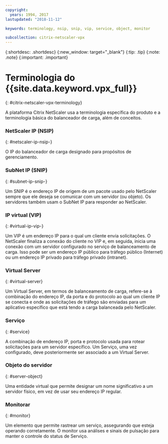 ```yaml
---
copyright:
  years: 1994, 2017
lastupdated: "2018-11-12"

keywords: terminology, nsip, snip, vip, service, object, monitor

subcollection: citrix-netscaler-vpx
---
```


{:shortdesc: .shortdesc}
{:new_window: target="_blank"}
{:tip: .tip}
{:note: .note}
{:important: .important}

# Terminologia do {{site.data.keyword.vpx_full}}
{: #citrix-netscaler-vpx-terminology}

A plataforma Citrix NetScaler usa a terminologia específica do produto e a terminologia básica do balanceador de carga, além de conceitos.

### NetScaler IP (NSIP)
{: #netscaler-ip-nsip-}

O IP do balanceador de carga designado para propósitos de gerenciamento.

### SubNet IP (SNIP)
{: #subnet-ip-snip-}

Um SNIP é o endereço IP de origem de um pacote usado pelo NetScaler sempre que ele deseja se comunicar com um servidor (ou objeto). Os servidores também usam o SubNet IP para responder ao NetScaler.

### IP virtual (VIP)
{: #virtual-ip-vip-}

Um VIP é um endereço IP para o qual um cliente envia solicitações. O NetScaler finaliza a conexão do cliente no VIP e, em seguida, inicia uma conexão com um servidor configurado no serviço de balanceamento de carga.  Isso pode ser um endereço IP público para tráfego público (Internet) ou um endereço IP privado para tráfego privado (intranet).

### Virtual Server
{: #virtual-server}

Um Virtual Server, em termos de balanceamento de carga, refere-se à combinação do endereço IP, da porta e do protocolo ao qual um cliente IP se conecta e onde as solicitações de tráfego são enviadas para um aplicativo específico que está tendo a carga balanceada pelo NetScaler.

### Serviço
{: #service}

A combinação de endereço IP, porta e protocolo usada para rotear solicitações para um servidor específico. Um Serviço, uma vez configurado, deve posteriormente ser associado a um Virtual Server.

### Objeto do servidor
{: #server-object}

Uma entidade virtual que permite designar um nome significativo a um servidor físico, em vez de usar seu endereço IP regular.

### Monitorar
{: #monitor}

Um elemento que permite rastrear um serviço, assegurando que esteja operando corretamente. O monitor usa análises e sinais de pulsação para manter o controle do status de Serviço.
